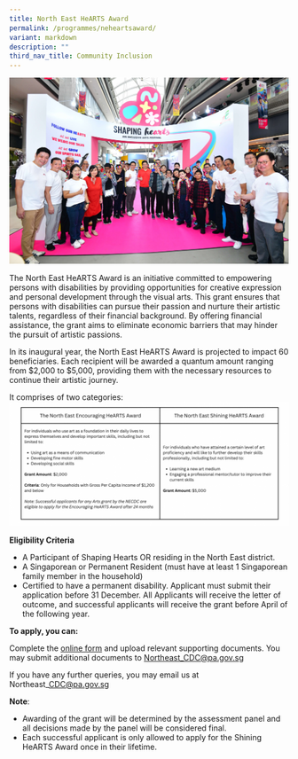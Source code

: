 ```yaml
---
title: North East HeARTS Award
permalink: /programmes/neheartsaward/
variant: markdown
description: ""
third_nav_title: Community Inclusion
---
```

![](/images/R85_5236.jpg)

The North East HeARTS Award is an initiative committed to empowering persons with disabilities by providing opportunities for creative expression and personal development through the visual arts. This grant ensures that persons with disabilities can pursue their passion and nurture their artistic talents, regardless of their financial background. By offering financial assistance, the grant aims to eliminate economic barriers that may hinder the pursuit of artistic passions.

In its inaugural year, the North East HeARTS Award is projected to impact 60 beneficiaries. Each recipient will be awarded a quantum amount ranging from $2,000 to $5,000, providing them with the necessary resources to continue their artistic journey.

It comprises of two categories:  
![](/images/The_North_East_HeARTS_Award__1__FINAL.png)

**Eligibility Criteria** 

* A Participant of Shaping Hearts OR residing in the North East district. 
* A Singaporean or Permanent Resident (must have at least 1 Singaporean family member in the household) 
* Certified to have a permanent disability. Applicant must submit their application before 31 December. All Applicants will receive the letter of outcome, and successful applicants will receive the grant before April of the following year.

**To apply, you can:**

Complete the [online form](https://form.gov.sg/651d445d1e31570012bb6ac5) and upload relevant supporting documents. You may submit additional documents to [Northeast_CDC@pa.gov.sg](mailto:Northeast_CDC@pa.gov.sg)

If you have any further queries, you may email us at Northeast\_CDC@pa.gov.sg

**Note**: 

*   Awarding of the grant will be determined by the assessment panel and all decisions made by the panel will be considered final. 
*   Each successful applicant is only allowed to apply for the Shining HeARTS Award once in their lifetime.